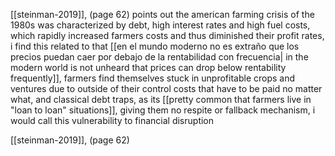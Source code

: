 

[[steinman-2019]], (page 62) points out the american farming crisis of the 1980s was characterized by debt, high interest rates and high fuel costs, which rapidly increased farmers costs and thus diminished their profit rates, i find this related to that  [[en el mundo moderno no es extraño que los precios puedan caer por debajo de la rentabilidad con frecuencia| in the modern world is not unheard that prices can drop below rentability frequently]], farmers find themselves stuck in unprofitable crops and ventures due to outside of their control costs that have to be paid no matter what, and classical debt traps, as its [[pretty common that farmers live in "loan to loan" situations]], giving them no respite or fallback mechanism, i would call this vulnerability to financial disruption

[[steinman-2019]], (page 62)